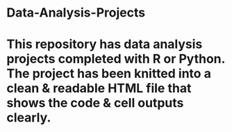# Data-Analysis-Projects
# This repository has data analysis projects completed with R or Python. The project has been knitted into a clean & readable HTML file that shows the code & cell outputs clearly.
